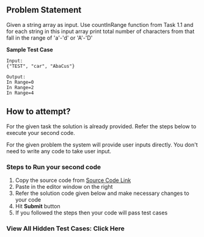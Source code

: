 ## Problem Statement
Given a string array as input. Use countInRange function from Task 1.1 and for each 
string in this input array print total number of characters from that fall in the range 
of 'a'-'d' or 'A'-'D'


**Sample Test Case**
```
Input:
{"TEST", "car", "AbaCus"}

Output:
In Range=0
In Range=2
In Range=4
```


## How to attempt?
For the given task the solution is already provided. Refer the steps below to execute your second code.

For the given problem the system will provide user inputs directly. You don't need to write any code to take user input.

### Steps to Run your second code
1. Copy the source code from [Source Code Link](https://raw.githubusercontent.com/Aartiarora22/Lab_assignments/main/P1/T3/Main.java)
2. Paste in the editor window on the right
3. Refer the solution code given below and make necessary changes to your code
4. Hit **Submit** button
5. If you followed the steps then your code will pass test cases


### View All Hidden Test Cases: Click Here

